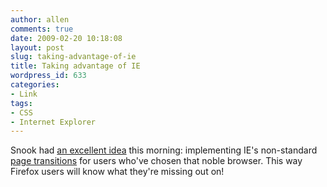 ```yaml
---
author: allen
comments: true
date: 2009-02-20 10:18:08
layout: post
slug: taking-advantage-of-ie
title: Taking advantage of IE
wordpress_id: 633
categories:
- Link
tags:
- CSS
- Internet Explorer
---
```


Snook had [an excellent idea](http://twitter.com/snookca/status/1230083124) this morning: implementing IE's non-standard [page transitions](http://msdn.microsoft.com/en-us/library/ms673540(VS.85).aspx) for users who've chosen that noble browser. This way Firefox users will know what they're missing out on!
